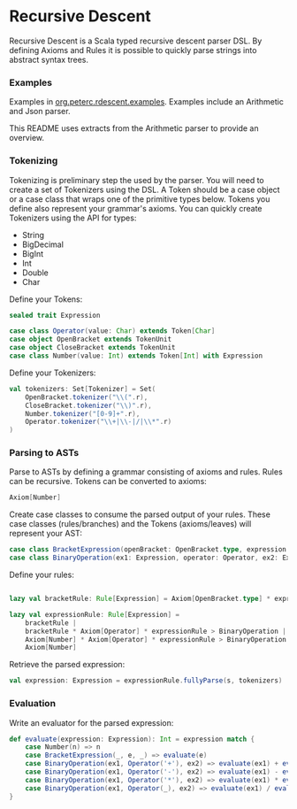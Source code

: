 # Recursive Descent

Recursive Descent is a Scala typed recursive descent parser DSL.
By defining Axioms and Rules it is possible to quickly parse strings into abstract syntax trees.

### Examples

Examples in [org.peterc.rdescent.examples](./org/peterc/rdescent/examples).
Examples include an Arithmetic and Json parser.

This README uses extracts from the Arithmetic parser to provide an overview.

### Tokenizing

Tokenizing is preliminary step the used by the parser.
You will need to create a set of Tokenizers using the DSL.
A Token should be a case object or a case class that wraps one of the primitive types below.
Tokens you define also represent your grammar's axioms.
You can quickly create Tokenizers using the API for types:

* String
* BigDecimal
* BigInt
* Int
* Double
* Char

Define your Tokens:

```scala
sealed trait Expression

case class Operator(value: Char) extends Token[Char]
case object OpenBracket extends TokenUnit
case object CloseBracket extends TokenUnit
case class Number(value: Int) extends Token[Int] with Expression
```

Define your Tokenizers:

```scala
val tokenizers: Set[Tokenizer] = Set(
    OpenBracket.tokenizer("\\(".r),
    CloseBracket.tokenizer("\\)".r),
    Number.tokenizer("[0-9]+".r),
    Operator.tokenizer("\\+|\\-|/|\\*".r)
)
```

### Parsing to ASTs

Parse to ASTs by defining a grammar consisting of axioms and rules.
Rules can be recursive.
Tokens can be converted to axioms:

```scala
Axiom[Number]
```

Create case classes to consume the parsed output of your rules.
These case classes (rules/branches) and the Tokens (axioms/leaves) will represent your AST:

```scala
case class BracketExpression(openBracket: OpenBracket.type, expression: Expression, closeBracket: CloseBracket.type) extends Expression
case class BinaryOperation(ex1: Expression, operator: Operator, ex2: Expression) extends Expression
```

Define your rules:

```scala

lazy val bracketRule: Rule[Expression] = Axiom[OpenBracket.type] * expressionRule * Axiom[CloseBracket.type] > BracketExpression

lazy val expressionRule: Rule[Expression] =
    bracketRule |
    bracketRule * Axiom[Operator] * expressionRule > BinaryOperation |
    Axiom[Number] * Axiom[Operator] * expressionRule > BinaryOperation |
    Axiom[Number]
```

Retrieve the parsed expression:
```scala
val expression: Expression = expressionRule.fullyParse(s, tokenizers)
```

### Evaluation

Write an evaluator for the parsed expression:

```scala
def evaluate(expression: Expression): Int = expression match {
    case Number(n) => n
    case BracketExpression(_, e, _) => evaluate(e)
    case BinaryOperation(ex1, Operator('+'), ex2) => evaluate(ex1) + evaluate(ex2)
    case BinaryOperation(ex1, Operator('-'), ex2) => evaluate(ex1) - evaluate(ex2)
    case BinaryOperation(ex1, Operator('*'), ex2) => evaluate(ex1) * evaluate(ex2)
    case BinaryOperation(ex1, Operator(_), ex2) => evaluate(ex1) / evaluate(ex2)
}
```